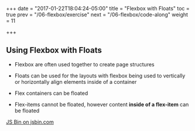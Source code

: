 +++
date = "2017-01-22T18:04:24-05:00"
title = "Flexbox with Floats"
toc = true
prev = "/06-flexbox/exercise"
next = "/06-flexbox/code-along"
weight = 11

+++

## Using Flexbox with Floats

- Flexbox are often used together to create page structures

- Floats can be used for the layouts with flexbox being used to vertically or horizontally align elements inside of a container

- Flex containers can be floated

- Flex-items cannot be floated, however content **inside of a flex-item** can be floated

<a class="jsbin-embed" href="https://jsbin.com/redihuh/embed?css,output">JS Bin on jsbin.com</a><script src="https://static.jsbin.com/js/embed.min.js?3.41.6"></script>


